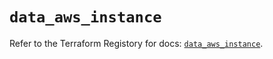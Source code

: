 # `data_aws_instance`

Refer to the Terraform Registory for docs: [`data_aws_instance`](https://registry.terraform.io/providers/hashicorp/aws/4.66.0/docs/data-sources/instance).
